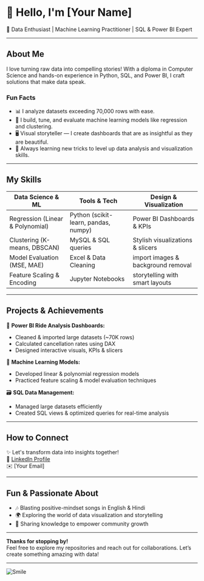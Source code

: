 # 👋 Hello, I'm [Your Name]

🚀 Data Enthusiast | Machine Learning Practitioner | SQL & Power BI Expert

---

## About Me

I love turning raw data into compelling stories! With a diploma in Computer Science and hands-on experience in Python, SQL, and Power BI, I craft solutions that make data speak.

### Fun Facts
- 📊 I analyze datasets exceeding 70,000 rows with ease.
- 🧠 I build, tune, and evaluate machine learning models like regression and clustering.
- 🖥️ Visual storyteller — I create dashboards that are as insightful as they are beautiful.
- 🎯 Always learning new tricks to level up data analysis and visualization skills.

---

## My Skills

| **Data Science & ML**                        | **Tools & Tech**                              | **Design & Visualization**             |
|----------------------------------------------|----------------------------------------------|----------------------------------------|
| Regression (Linear & Polynomial)             | Python (scikit-learn, pandas, numpy)        | Power BI Dashboards & KPIs             |
| Clustering (K-means, DBSCAN)                 | MySQL & SQL queries                         | Stylish visualizations & slicers      |
| Model Evaluation (MSE, MAE)                   | Excel & Data Cleaning                       | import images & background removal    |
| Feature Scaling & Encoding                     | Jupyter Notebooks                           | storytelling with smart layouts       |

---

## Projects & Achievements

🎯 **Power BI Ride Analysis Dashboards:**  
- Cleaned & imported large datasets (~70K rows)  
- Calculated cancellation rates using DAX  
- Designed interactive visuals, KPIs & slicers  

🤖 **Machine Learning Models:**  
- Developed linear & polynomial regression models  
- Practiced feature scaling & model evaluation techniques  

🗃️ **SQL Data Management:**  
- Managed large datasets efficiently  
- Created SQL views & optimized queries for real-time analysis  

---

## How to Connect

✨ Let's transform data into insights together!  
🔗 [LinkedIn Profile](Your-LinkedIn-URL)  
✉️ [Your Email]

---

## Fun & Passionate About
- 🎶 Blasting positive-mindset songs in English & Hindi  
- 🌍 Exploring the world of data visualization and storytelling  
- 🚀 Sharing knowledge to empower community growth

---

**Thanks for stopping by!**  
Feel free to explore my repositories and reach out for collaborations. Let’s create something amazing with data!

---

<!-- Optional: Add a badge or fun icon at the bottom -->
![Smile](https://img.shields.io/badge/Stay%20Curious-🤓-blue)


